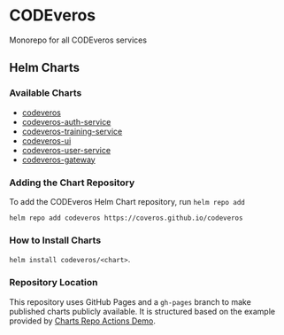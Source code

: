 # CODEveros
Monorepo for all CODEveros services

## Helm Charts

### Available Charts

* [codeveros](charts/codeveros/)
* [codeveros-auth-service](charts/codeveros-auth-service/)
* [codeveros-training-service](charts/codeveros-training-service/)
* [codeveros-ui](charts/codeveros-ui/)
* [codeveros-user-service](charts/codeveros-user-service/)
* [codeveros-gateway](charts/codeveros-gateway/)


### Adding the Chart Repository
To add the CODEveros Helm Chart repository, run `helm repo add`

`helm repo add codeveros https://coveros.github.io/codeveros`

### How to Install Charts
`helm install codeveros/<chart>`.

### Repository Location
This repository uses GitHub Pages and a `gh-pages` branch to make published charts publicly available. It is structured 
based on the example provided by [Charts Repo Actions Demo](https://github.com/helm/charts-repo-actions-demo).

